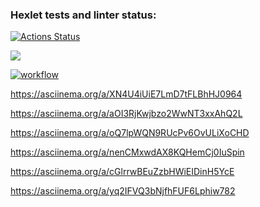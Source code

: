 ### Hexlet tests and linter status:
[![Actions Status](https://github.com/stanokk/php-project-lvl1/workflows/hexlet-check/badge.svg)](https://github.com/stanokk/php-project-lvl1/actions)

<a href="https://codeclimate.com/github/stanokk/php-project-lvl1/maintainability"><img src="https://api.codeclimate.com/v1/badges/cfda229f644f0675dfd9/maintainability" />

![workflow](https://github.com/stanokk/php-project-lvl1/actions/workflows/workflow.yml/badge.svg)

https://asciinema.org/a/XN4U4iUiE7LmD7tFLBhHJ0964

https://asciinema.org/a/aOI3RjKwjbzo2WwNT3xxAhQ2L

https://asciinema.org/a/oQ7lpWQN9RUcPv6OvULiXoCHD

https://asciinema.org/a/nenCMxwdAX8KQHemCj0IuSpin

https://asciinema.org/a/cGlrrwBEuZzbHWiEIDinH5YcE

https://asciinema.org/a/yq2IFVQ3bNjfhFUF6Lphiw782
